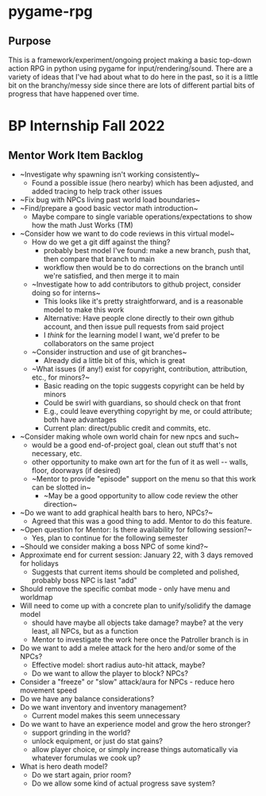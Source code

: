 # pygame-rpg

Purpose
-------

This is a framework/experiment/ongoing project making a basic top-down action
RPG in python using pygame for input/rendering/sound. There are a variety of
ideas that I've had about what to do here in the past, so it is a little bit
on the branchy/messy side since there are lots of different partial bits of
progress that have happened over time.

BP Internship Fall 2022
=======================

Mentor Work Item Backlog
------------------------
 * ~Investigate why spawning isn't working consistently~
   * Found a possible issue (hero nearby) which has been adjusted, and added tracing to help track other issues
 * ~Fix bug with NPCs living past world load boundaries~
 * ~Find/prepare a good basic vector math introduction~
   * Maybe compare to single variable operations/expectations to show how the math Just Works (TM)
 * ~Consider how we want to do code reviews in this virtual model~
   * How do we get a git diff against the thing?
     * probably best model I've found: make a new branch, push that, then compare that branch to main
     * workflow then would be to do corrections on the branch until we're satisfied, and then merge it to main
   * ~Investigate how to add contributors to github project, consider doing so for interns~
     * This looks like it's pretty straightforward, and is a reasonable model to make this work
     * Alternative: Have people clone directly to their own github account, and then issue pull requests from said project
     * I *think* for the learning model I want, we'd prefer to be collaborators on the same project
   * ~Consider instruction and use of git branches~
     * Already did a little bit of this, which is great
   * ~What issues (if any!) exist for copyright, contribution, attribution, etc., for minors?~
     * Basic reading on the topic suggests copyright can be held by minors
     * Could be swirl with guardians, so should check on that front
     * E.g., could leave everything copyright by me, or could attribute; both have advantages
     * Current plan: direct/public credit and commits, etc.
 * ~Consider making whole own world chain for new npcs and such~
   * would be a good end-of-project goal, clean out stuff that's not necessary, etc.
   * other opportunity to make own art for the fun of it as well -- walls, floor, doorways (if desired)
   * ~Mentor to provide "episode" support on the menu so that this work can be slotted in~
     * ~May be a good opportunity to allow code review the other direction~
 * ~Do we want to add graphical health bars to hero, NPCs?~
   * Agreed that this was a good thing to add. Mentor to do this feature.
 * ~Open question for Mentor: Is there availability for following session?~
   * Yes, plan to continue for the following semester
 * ~Should we consider making a boss NPC of some kind?~
 * Approximate end for current session: January 22, with 3 days removed for holidays
   * Suggests that current items should be completed and polished, probably boss NPC is last "add"
 * Should remove the specific combat mode - only have menu and worldmap
 * Will need to come up with a concrete plan to unify/solidify the damage model
   * should have maybe all objects take damage? maybe? at the very least, all NPCs, but as a function
   * Mentor to investigate the work here once the Patroller branch is in
 * Do we want to add a melee attack for the hero and/or some of the NPCs?
   * Effective model: short radius auto-hit attack, maybe?
   * Do we want to allow the player to block? NPCs?
 * Consider a "freeze" or "slow" attack/aura for NPCs - reduce hero movement speed
 * Do we have any balance considerations?
 * Do we want inventory and inventory management?
   * Current model makes this seem unnecessary
 * Do we want to have an experience model and grow the hero stronger?
   * support grinding in the world?
   * unlock equipment, or just do stat gains?
   * allow player choice, or simply increase things automatically via whatever forumulas we cook up?
 * What is hero death model?
   * Do we start again, prior room?
   * Do we allow some kind of actual progress save system?

